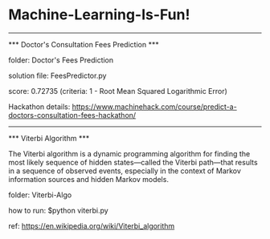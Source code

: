 # Machine-Learning-Is-Fun!

-------------------------------------------------------
*** Doctor's Consultation Fees Prediction ***

folder: Doctor's Fees Prediction

solution file: FeesPredictor.py 

score: 0.72735 (criteria: 1 - Root Mean Squared Logarithmic Error)

Hackathon details:
https://www.machinehack.com/course/predict-a-doctors-consultation-fees-hackathon/

------------------------------------------------------
*** Viterbi Algorithm ***

The Viterbi algorithm is a dynamic programming algorithm for finding the most likely sequence of hidden states—called the Viterbi path—that results in a sequence of observed events, especially in the context of Markov information sources and hidden Markov models.

folder:
Viterbi-Algo

how to run: 
$python viterbi.py

ref: 
https://en.wikipedia.org/wiki/Viterbi_algorithm


